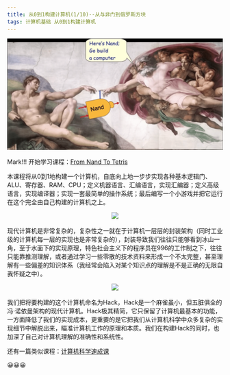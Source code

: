 ```yaml
---
title: 从0到1构建计算机(1/10)--从与非门到俄罗斯方块
tags: 计算机基础 从0到1构建计算机
---
```


![adam_god_nand](/post_image/nand_start/adam_god_nand.png)

Mark!!! 开始学习课程：[From Nand To Tetris](https://www.nand2tetris.org/) 

本课程将从0到1地构建一个计算机，自底向上地一步步实现各种基本逻辑门、ALU、寄存器、RAM、CPU；定义机器语言、汇编语言，实现汇编器；定义高级语言，实现编译器；实现一套最简单的操作系统；最后编写一个小游戏并把它运行在这个完全由自己构建的计算机之上。
<center><img src="https://tva1.sinaimg.cn/large/0082zybpgy1gc0kvqha75j31140mcgn0.jpg" width="800"></center>

现代计算机是非常复杂的，复杂性之一就在于计算机一层层的封装架构（同时工业级的计算机每一层的实现也是非常复杂的），封装导致我们往往只能够看到冰山一角，至于水面下的实现原理，特色社会主义下的程序员在996的工作制之下，往往只能靠推测理解，或者通过学习一些零散的技术资料来形成一个不太完整，甚至理解有一些偏差的知识体系（我经常会陷入对某个知识点的理解是不是正确的无限自我怀疑之中）。
<center><img src="https://tva1.sinaimg.cn/large/0082zybply1gc0mo58x1fj30nq0w6467.jpg" width="300"></center>

我们把将要构建的这个计算机命名为Hack，Hack是一个麻雀虽小，但五脏俱全的冯·诺依曼架构的现代计算机。Hack极其精简，它只保留了计算机最基本的功能，一方面降低了我们的实现成本，更重要的是它把我们从计算机科学中众多复杂的实现细节中解脱出来，瞄准计算机工作的原理和本质。我们在构建Hack的同时，也加深了自己对计算机理解的准确性和系统性。

还有一篇类似课程：[计算机科学速成课](https://www.youtube.com/watch?v=WqrNphu6HaU&list=PLdYq_l3Bzf1elCyzIfx2JgHfSMTsWbnfg&index=1)

😀😀😀
